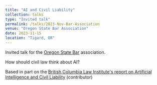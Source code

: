 ```yaml
---
title: "AI and Civil Liability"
collection: talks
type: "Invited talk"
permalink: /talks/2023-Nov-Bar-Association
venue: "Oregon State Bar Association"
date: 2023-11-15
location: "Tigard, OR"
---
```


Invited talk for the <a href="https://www.osbar.org/cle/2023/TECH23.pdf">Oregon State Bar</a> association.

How should civil law think about AI? 

Based in part on the <a href="https://www.bcli.org/publication/96-report-on-artificial-intelligence-and-civil-liability/">British Columbia Law Institute's report on Artificial Intelligence and Civil Liability</a> (contributor)